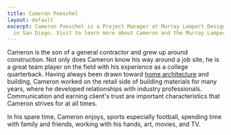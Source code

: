 ```yaml
---
title: Cameron Poeschel
layout: default
excerpt: Cameron Poeschel is a Project Manager at Murray Lampert Design, Build, Remodel
  in San Diego. Visit to learn more about Cameron and the Murray Lampert team.
---
```


Cameron is the son of a general contractor and grew up around construction. Not only does Cameron know his way around a job site, he is a great team player on the field with his experience as a college quarterback. Having always been drawn toward [home architecture](/san-diego-architectural-design-services) and building, Cameron worked on the retail side of building materials for many years, where he developed relationships with industry professionals. Communication and earning client's trust are important characteristics that Cameron strives for at all times.

In his spare time, Cameron enjoys, sports especially football, spending time with family and friends, working with his hands, art, movies, and TV.
